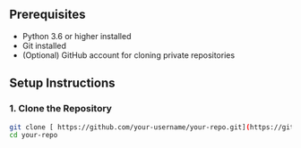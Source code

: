 ## Prerequisites

- Python 3.6 or higher installed
- Git installed
- (Optional) GitHub account for cloning private repositories

## Setup Instructions

### 1. Clone the Repository
```bash
git clone [ https://github.com/your-username/your-repo.git](https://github.com/Aurel88-00/Encodec_Server)
cd your-repo
